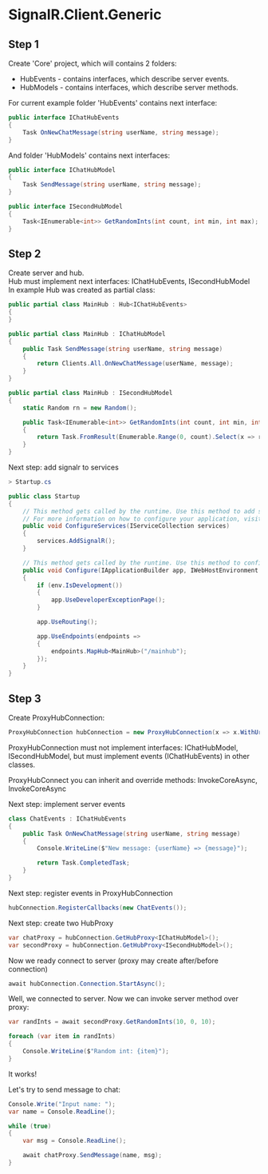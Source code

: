 # SignalR.Client.Generic

## Step 1
Create 'Core' project, which will contains 2 folders:
- HubEvents - contains interfaces, which describe server events.
- HubModels - contains interfaces, which describe server methods.

For current example folder 'HubEvents' contains next interface:
```C#
public interface IChatHubEvents
{
    Task OnNewChatMessage(string userName, string message);
}
```

And folder 'HubModels' contains next interfaces:

```C#
public interface IChatHubModel
{
    Task SendMessage(string userName, string message);
}

public interface ISecondHubModel
{
    Task<IEnumerable<int>> GetRandomInts(int count, int min, int max);
}
```

## Step 2
Create server and hub.  
Hub must implement next interfaces: IChatHubEvents, ISecondHubModel  
In example Hub was created as partial class:  
```C#
public partial class MainHub : Hub<IChatHubEvents>
{
}

public partial class MainHub : IChatHubModel
{
    public Task SendMessage(string userName, string message)
    {
        return Clients.All.OnNewChatMessage(userName, message);
    }
}

public partial class MainHub : ISecondHubModel
{
    static Random rn = new Random();

    public Task<IEnumerable<int>> GetRandomInts(int count, int min, int max)
    {
        return Task.FromResult(Enumerable.Range(0, count).Select(x => rn.Next(min, max)));
    }
}
```

Next step: add signalr to services
```C#
> Startup.cs

public class Startup
{
    // This method gets called by the runtime. Use this method to add services to the container.
    // For more information on how to configure your application, visit https://go.microsoft.com/fwlink/?LinkID=398940
    public void ConfigureServices(IServiceCollection services)
    {
        services.AddSignalR();
    }

    // This method gets called by the runtime. Use this method to configure the HTTP request pipeline.
    public void Configure(IApplicationBuilder app, IWebHostEnvironment env)
    {
        if (env.IsDevelopment())
        {
            app.UseDeveloperExceptionPage();
        }

        app.UseRouting();

        app.UseEndpoints(endpoints =>
        {
            endpoints.MapHub<MainHub>("/mainhub");
        });
    }
}
```

## Step 3
Create ProxyHubConnection:
```C#
ProxyHubConnection hubConnection = new ProxyHubConnection(x => x.WithUrl("https://localhost:5001/mainhub").WithAutomaticReconnect());
```

ProxyHubConnection must not implement interfaces: IChatHubModel, ISecondHubModel, but must implement events (IChatHubEvents) in other classes.

ProxyHubConnect you can inherit and override methods: InvokeCoreAsync, InvokeCoreAsync<T>  

Next step: implement server events
```C#
class ChatEvents : IChatHubEvents
{
    public Task OnNewChatMessage(string userName, string message)
    {
        Console.WriteLine($"New message: {userName} => {message}");

        return Task.CompletedTask;
    }
}
```

Next step: register events in ProxyHubConnection
```C#
hubConnection.RegisterCallbacks(new ChatEvents());
```

Next step: create two HubProxy
```C#
var chatProxy = hubConnection.GetHubProxy<IChatHubModel>();
var secondProxy = hubConnection.GetHubProxy<ISecondHubModel>();
```

Now we ready connect to server (proxy may create after/before connection)
```C#
await hubConnection.Connection.StartAsync();
```

Well, we connected to server. Now we can invoke server method over proxy:
```C#
var randInts = await secondProxy.GetRandomInts(10, 0, 10);

foreach (var item in randInts)
{
    Console.WriteLine($"Random int: {item}");
}
```

It works!

Let's try to send message to chat:
```C#
Console.Write("Input name: ");
var name = Console.ReadLine();

while (true)
{
    var msg = Console.ReadLine();

    await chatProxy.SendMessage(name, msg);
}
```
